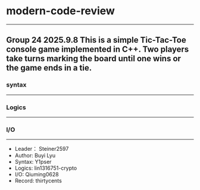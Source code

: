 # modern-code-review
------------
**Group 24**   2025.9.8
This is a simple Tic-Tac-Toe console game implemented in C++.
Two players take turns marking the board until one wins or the game ends in a tie.
--------

### syntax





-----------------

### Logics







-----------

### I/O








-------------------------



- Leader： Steiner2597
- Author: Buyi Lyu
- Syntax: Y1pser
- Logics: lin1316751-crypto
- I/O: Qiuming0628
- Record: thirtycents

